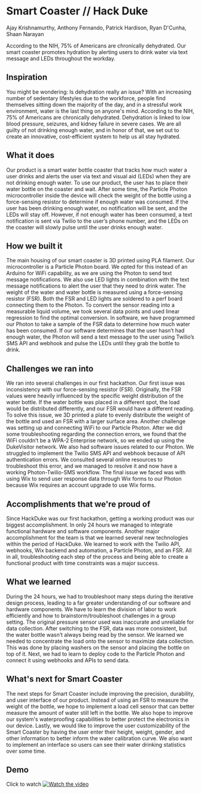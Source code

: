 # Smart Coaster // Hack Duke
Ajay Krishnamurthy, Anthony Fernando, Patrick Hardison, Ryan D'Cunha, Shaan Narayan

According to the NIH, 75% of Americans are chronically dehydrated. Our smart coaster promotes hydration by alerting users to drink water via text message and LEDs throughout the workday. 
 
## Inspiration
You might be wondering: Is dehydration really an issue? With an increasing number of sedentary lifestyles due to the workforce, people find themselves sitting down the majority of the day, and in a stressful work environment, water is the last thing on anyone's mind. According to the NIH, 75% of Americans are chronically dehydrated. Dehydration is linked to low blood pressure, seizures, and kidney failure in severe cases. We are all guilty of not drinking enough water, and in honor of that, we set out to create an innovative, cost-efficient system to help us all stay hydrated.

## What it does
Our product is a smart water bottle coaster that tracks how much water a user drinks and alerts the user via text and visual aid (LEDs) when they are not drinking enough water. To use our product, the user has to place their water bottle on the coaster and wait. After some time, the Particle Photon microcontroller inside the device will check the weight of the bottle using a force-sensing resistor to determine if enough water was consumed. If the user has been drinking enough water, no notification will be sent, and the LEDs will stay off. However, if not enough water has been consumed, a text notification is sent via Twilio to the user’s phone number, and the LEDs on the coaster will slowly pulse until the user drinks enough water.

## How we built it
The main housing of our smart coaster is 3D printed using PLA filament. Our microcontroller is a Particle Photon board. We opted for this instead of an Arduino for WiFi capability, as we are using the Photon to send text message notifications. We also use LED lights in combination with the text message notifications to alert the user that they need to drink water. The weight of the water and water bottle is measured using a force-sensing resistor (FSR).  Both the FSR and LED lights are soldered to a perf board connecting them to the Photon. To convert the sensor reading into a measurable liquid volume, we took several data points and used linear regression to find the optimal conversion. In software, we have programmed our Photon to take a sample of the FSR data to determine how much water has been consumed. If our software determines that the user hasn’t had enough water, the Photon will send a text message to the user using Twilio’s SMS API and webhook and pulse the LEDs until they grab the bottle to drink.

## Challenges we ran into
We ran into several challenges in our first hackathon. Our first issue was inconsistency with our force-sensing resistor (FSR). Originally, the FSR values were heavily influenced by the specific weight distribution of the water bottle. If the water bottle was placed in a different spot, the load would be distributed differently, and our FSR would have a different reading. To solve this issue, we 3D printed a plate to evenly distribute the weight of the bottle and used an FSR with a larger surface area. Another challenge was setting up and connecting WiFi to our Particle Photon. After we did some troubleshooting regarding the connection errors, we found that the WiFi couldn’t be a WPA-2 Enterprise network, so we ended up using the DukeVisitor network. We also had software issues related to our Photon. We struggled to implement the Twilio SMS API and webhook because of API authentication errors. We consulted several online resources to troubleshoot this error, and we managed to resolve it and now have a working Photon-Twilio-SMS workflow. The final issue we faced was with using Wix to send user response data through Wix forms to our Photon because Wix requires an account upgrade to use Wix forms.
 
## Accomplishments that we're proud of
Since HackDuke was our first hackathon, getting a working product was our biggest accomplishment. In only 24 hours we managed to integrate functional hardware and software components. Another major accomplishment for the team is that we learned several new technologies within the period of HackDuke. We learned to work with the Twilio API, webhooks, Wix backend and automation, a Particle Photon, and an FSR. All in all, troubleshooting each step of the process and being able to create a functional product with time constraints was a major success.

## What we learned
During the 24 hours, we had to troubleshoot many steps during the iterative design process, leading to a far greater understanding of our software and hardware components. We have to learn the division of labor to work efficiently and how to brainstorm/troubleshoot challenges in a group setting. The original pressure sensor used was inaccurate and unreliable for data collection. After switching to the FSR, data was more consistent, but the water bottle wasn’t always being read by the sensor. We learned we needed to concentrate the load onto the sensor to maximize data collection. This was done by placing washers on the sensor and placing the bottle on top of it. Next, we had to learn to deploy code to the Particle Photon and connect it using webhooks and APIs to send data. 

## What's next for Smart Coaster
The next steps for Smart Coaster include improving the precision, durability, and user interface of our product. Instead of using an FSR to measure the weight of the bottle, we hope to implement a load cell sensor that can better measure the amount of water still left in the bottle. We also hope to improve our system's waterproofing capabilities to better protect the electronics in our device. Lastly, we would like to improve the user customizability of the Smart Coaster by having the user enter their height, weight, gender, and other information to better inform the water calibration curve. We also want to implement an interface so users can see their water drinking statistics over some time.

## Demo
Click to watch
[![Watch the video](https://img.youtube.com/vi/L-6ZjFuQa9M/maxresdefault.jpg)](https://youtu.be/L-6ZjFuQa9M)
